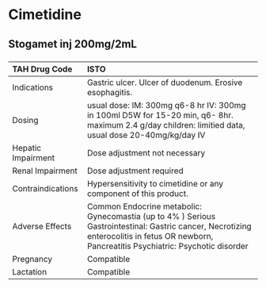 # Cimetidine

## Stogamet inj 200mg/2mL

##### 

| TAH Drug Code      | ISTO                                                                                                                                                                                       |
|:-------------------|:-------------------------------------------------------------------------------------------------------------------------------------------------------------------------------------------|
| Indications        | Gastric ulcer. Ulcer of duodenum. Erosive esophagitis.                                                                                                                                     |
| Dosing             | usual dose: IM: 300mg q6-8 hr IV: 300mg in 100ml D5W for 15-20 min, q6- 8hr. maximum 2.4 g/day children: limitied data, usual dose 20-40mg/kg/day IV                                       |
| Hepatic Impairment | Dose adjustment not necessary                                                                                                                                                              |
| Renal Impairment   | Dose adjustment required                                                                                                                                                                   |
| Contraindications  | Hypersensitivity to cimetidine or any component of this product.                                                                                                                           |
| Adverse Effects    | Common Endocrine metabolic: Gynecomastia (up to 4% ) Serious Gastrointestinal: Gastric cancer, Necrotizing enterocolitis in fetus OR newborn, Pancreatitis Psychiatric: Psychotic disorder |
| Pregnancy          | Compatible                                                                                                                                                                                 |
| Lactation          | Compatible                                                                                                                                                                                 |

